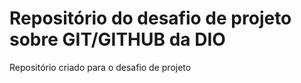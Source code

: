 # Repositório do desafio de projeto sobre GIT/GITHUB da DIO 
Repositório criado para o desafio de projeto




